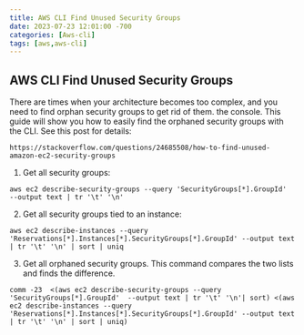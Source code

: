 ```yaml
---
title: AWS CLI Find Unused Security Groups
date: 2023-07-23 12:01:00 -700
categories: [Aws-cli]
tags: [aws,aws-cli]
---
```


## AWS CLI Find Unused Security Groups
There are times when your architecture becomes too complex, and you need to find orphan security groups to get rid of them. the console. This guide will show you how to easily find the orphaned security groups with the CLI. See this post for details:
```
https://stackoverflow.com/questions/24685508/how-to-find-unused-amazon-ec2-security-groups
```

1. Get all security groups:
```
aws ec2 describe-security-groups --query 'SecurityGroups[*].GroupId'  --output text | tr '\t' '\n'
```
2. Get all security groups tied to an instance:
```
aws ec2 describe-instances --query 'Reservations[*].Instances[*].SecurityGroups[*].GroupId' --output text | tr '\t' '\n' | sort | uniq
```
3. Get all orphaned security groups. This command compares the two lists and finds the difference.
```
comm -23  <(aws ec2 describe-security-groups --query 'SecurityGroups[*].GroupId'  --output text | tr '\t' '\n'| sort) <(aws ec2 describe-instances --query 'Reservations[*].Instances[*].SecurityGroups[*].GroupId' --output text | tr '\t' '\n' | sort | uniq)
```